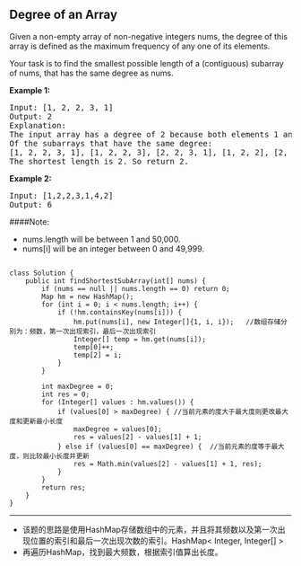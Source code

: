 ## Degree of an Array
Given a non-empty array of non-negative integers nums, the degree of this array is defined as the maximum frequency of any one of its elements.

Your task is to find the smallest possible length of a (contiguous) subarray of nums, that has the same degree as nums.

<strong>Example 1:</strong>
<pre>
Input: [1, 2, 2, 3, 1]
Output: 2
Explanation: 
The input array has a degree of 2 because both elements 1 and 2 appear twice.
Of the subarrays that have the same degree:
[1, 2, 2, 3, 1], [1, 2, 2, 3], [2, 2, 3, 1], [1, 2, 2], [2, 2, 3], [2, 2]
The shortest length is 2. So return 2.</pre>

<strong>Example 2:</strong>
<pre>Input: [1,2,2,3,1,4,2]
Output: 6</pre>

####Note:

* nums.length will be between 1 and 50,000.
* nums[i] will be an integer between 0 and 49,999.



<pre><code>
class Solution {
    public int findShortestSubArray(int[] nums) {
        if (nums == null || nums.length == 0) return 0;
        Map<Integer, Integer[]> hm = new HashMap<Integer, Integer[]>();
        for (int i = 0; i < nums.length; i++) {
            if (!hm.containsKey(nums[i])) {
                hm.put(nums[i], new Integer[]{1, i, i});   //数组存储分别为：频数，第一次出现索引，最后一次出现索引
                Integer[] temp = hm.get(nums[i]);
                temp[0]++;
                temp[2] = i;
            }
        }
        
        int maxDegree = 0;
        int res = 0;
        for (Integer[] values : hm.values()) {
            if (values[0] > maxDegree) { //当前元素的度大于最大度则更改最大度和更新最小长度
                maxDegree = values[0];
                res = values[2] - values[1] + 1; 
            } else if (values[0] == maxDegree) {  //当前元素的度等于最大度，则比较最小长度并更新
                res = Math.min(values[2] - values[1] + 1, res);
            }
        }
        return res;
    }
}</code></pre>

***
* 该题的思路是使用HashMap存储数组中的元素，并且将其频数以及第一次出现位置的索引和最后一次出现次数的索引。HashMap< Integer, Integer[] >
* 再遍历HashMap，找到最大频数，根据索引值算出长度。
